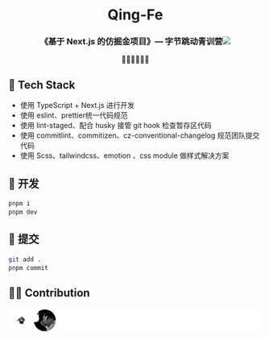 <p ><h1 align="center"> Qing-Fe </h1></p>

<p>
<h3 height="200px" align="center">《基于 Next.js 的仿掘金项目》— 字节跳动青训营<img src="https://cdn.jsdelivr.net/gh/MaleWeb/picture/images/techblog/hi.gif" width="25"></h3>
</p>

<p align="center">
 🧑‍💻👩‍💻👨‍💻
</p>


## 🚀 Tech Stack
- 使用 TypeScript + Next.js 进行开发 
- 使用 eslint、prettier统一代码规范 
- 使用 lint-staged、配合 husky 接管 git hook 检查暂存区代码
- 使用 commitlint、commitizen、cz-conventional-changelog 规范团队提交代码 
- 使用 Scss、tailwindcss、emotion 、css module 做样式解决方案



## 🦄 开发

```bash
pnpm i
pnpm dev
```

## 📝 提交

```bash
git add .
pnpm commit
```


## 🧑‍💻 Contribution
<a href="https://github.com/DimplesY/qing-fe/graphs/contributors"><img src="https://github.com/DimplesY/qing-fe/blob/main/CONTRIBUTORS.svg" /></a>
